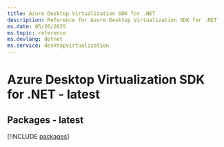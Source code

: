 ```yaml
---
title: Azure Desktop Virtualization SDK for .NET
description: Reference for Azure Desktop Virtualization SDK for .NET
ms.date: 05/26/2025
ms.topic: reference
ms.devlang: dotnet
ms.service: desktopvirtualization
---
```

# Azure Desktop Virtualization SDK for .NET - latest
## Packages - latest
[!INCLUDE [packages](desktop-virtualization-index.md)]